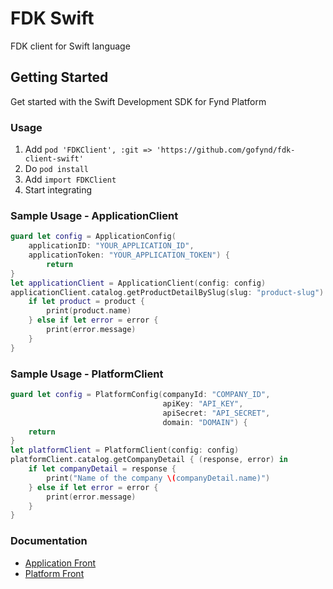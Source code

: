# FDK Swift 

FDK client for Swift language

## Getting Started

Get started with the Swift Development SDK for Fynd Platform

### Usage

1. Add `pod 'FDKClient', :git => 'https://github.com/gofynd/fdk-client-swift'`
2. Do `pod install`
3. Add `import FDKClient`
4. Start integrating

### Sample Usage - ApplicationClient

```swift
guard let config = ApplicationConfig(
    applicationID: "YOUR_APPLICATION_ID",
    applicationToken: "YOUR_APPLICATION_TOKEN") {
        return
}
let applicationClient = ApplicationClient(config: config)
applicationClient.catalog.getProductDetailBySlug(slug: "product-slug") { (product, error) in
    if let product = product {
        print(product.name)
    } else if let error = error {
        print(error.message)
    }
}
```

### Sample Usage - PlatformClient

```swift
guard let config = PlatformConfig(companyId: "COMPANY_ID", 
                                  apiKey: "API_KEY", 
                                  apiSecret: "API_SECRET", 
                                  domain: "DOMAIN") {
    return
}
let platformClient = PlatformClient(config: config)
platformClient.catalog.getCompanyDetail { (response, error) in
    if let companyDetail = response {
        print("Name of the company \(companyDetail.name)")
    } else if let error = error {
        print(error.message)
    }
}
```


### Documentation

* [Application Front](documentation/APPLICATION.md)
* [Platform Front](documentation/PLATFORM.md)
